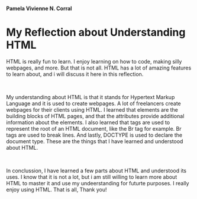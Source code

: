 <DOCTYPE html>
<html>
  <head>
    <h4> Pamela Vivienne N. Corral </h4>
    <h1> My Reflection about Understanding HTML </h1>
  </head>
  <body>
    <p> HTML is really fun to learn. I enjoy learning on how to code, making silly webpages, and more. But that is not all. HTML has a lot of amazing features to learn about, and i will discuss it here in this reflection. </p>
    <br>
    <p> My understanding about HTML is that it stands for Hypertext Markup Language and it is used to create webpages. A lot of freelancers create webpages for their clients using HTML. I learned that elements are the building blocks of HTML pages, and that the attributes provide additional information about the elements. I also learned that tags are used to represent the root of an HTML document, like the Br tag for example. Br tags are used to break lines. And lastly, DOCTYPE is used to declare the document type. These are the things that I have learned and understood about HTML. </p>
    <br>
    <p> In conclussion, I have learned a few parts about HTML and understood its uses. I know that it is not a lot, but i am still willing to learn more about HTML to master it and use my undeerstanding for futurte purposes. I really enjoy using HTML. That is all, Thank you!</p>
  </body>
</html>

